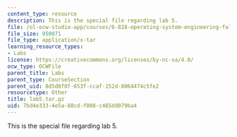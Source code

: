 ```yaml
---
content_type: resource
description: This is the special file regarding lab 5.
file: /ol-ocw-studio-app/courses/6-828-operating-system-engineering-fall-2012/7bd4e3334e5a88cdf008c465dd079ba4_lab5.tar.gz
file_size: 950071
file_type: application/x-tar
learning_resource_types:
- Labs
license: https://creativecommons.org/licenses/by-nc-sa/4.0/
ocw_type: OCWFile
parent_title: Labs
parent_type: CourseSection
parent_uid: 8d5d8f8f-653f-ccaf-152d-8064474c5fe2
resourcetype: Other
title: lab5.tar.gz
uid: 7bd4e333-4e5a-88cd-f008-c465dd079ba4
---
```

This is the special file regarding lab 5.
